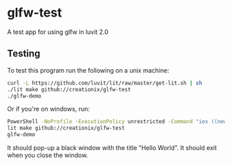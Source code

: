 # glfw-test
A test app for using glfw in luvit 2.0

## Testing

To test this program run the following on a unix machine:

```sh
curl -L https://github.com/luvit/lit/raw/master/get-lit.sh | sh
./lit make github://creationix/glfw-test
./glfw-demo
```

Or if you're on windows, run:

```bash
PowerShell -NoProfile -ExecutionPolicy unrestricted -Command "iex ((new-object net.webclient).DownloadString('https://github.com/luvit/lit/raw/master/get-lit.ps1'))"
lit make github://creationix/glfw-test
glfw-demo
```

It should pop-up a black window with the title "Hello World".  It should exit when you close the window.
